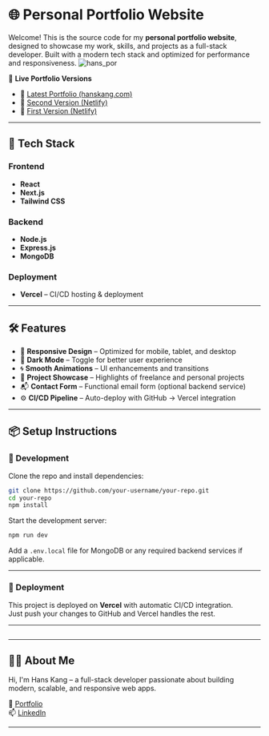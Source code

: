 # 🌐 Personal Portfolio Website

Welcome! This is the source code for my **personal portfolio website**, designed to showcase my work, skills, and projects as a full-stack developer. Built with a modern tech stack and optimized for performance and responsiveness.
![hans_por](https://github.com/user-attachments/assets/54d8da31-aa8f-4ab0-a729-9dce07e93943)

🔗 **Live Portfolio Versions**
- 🌟 [Latest Portfolio (hanskang.com)](https://hanskang.com)
- 🧪 [Second Version (Netlify)](https://hanskkangport.netlify.app)
- 🧪 [First Version (Netlify)](https://hanskang.netlify.app)

---

## 🧱 Tech Stack

### Frontend
- **React**
- **Next.js**
- **Tailwind CSS**

### Backend
- **Node.js**
- **Express.js**
- **MongoDB**

### Deployment
- **Vercel** – CI/CD hosting & deployment

---

## 🛠️ Features

- 🎨 **Responsive Design** – Optimized for mobile, tablet, and desktop
- 🌙 **Dark Mode** – Toggle for better user experience
- 🌀 **Smooth Animations** – UI enhancements and transitions
- 🧰 **Project Showcase** – Highlights of freelance and personal projects
- 📬 **Contact Form** – Functional email form (optional backend service)
- ⚙️ **CI/CD Pipeline** – Auto-deploy with GitHub → Vercel integration

---

## 📦 Setup Instructions

### 🔧 Development

Clone the repo and install dependencies:

```bash
git clone https://github.com/your-username/your-repo.git
cd your-repo
npm install
```

Start the development server:

```bash
npm run dev
```

Add a `.env.local` file for MongoDB or any required backend services if applicable.

---

### 🚀 Deployment

This project is deployed on **Vercel** with automatic CI/CD integration.  
Just push your changes to GitHub and Vercel handles the rest.

---

```

```

---

## 🙋‍♂️ About Me

Hi, I'm Hans Kang – a full-stack developer passionate about building modern, scalable, and responsive web apps.

🔗 [Portfolio](https://hanskang.com)  
📫 [LinkedIn](https://www.linkedin.com/in/hanskkang)

---
